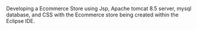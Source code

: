 Developing a Ecommerce Store using Jsp, Apache tomcat 8.5 server, mysql database, and CSS  with the Ecommerce store being created within the Eclipse IDE.
